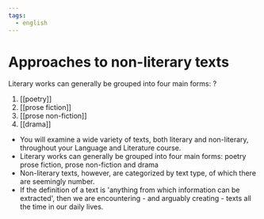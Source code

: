 ```yaml
---
tags:
  - english
---
```





# Approaches to non-literary texts

Literary works can generally be grouped into four main forms: ?

1. [[poetry]]
2. [[prose fiction]]
3. [[prose non-fiction]]
4. [[drama]]
- You will examine a wide variety of texts, both literary and non-literary, throughout your Language and Literature course. 
-  Literary works can generally be grouped into four main forms: poetry prose fiction, prose non-fiction and drama 
-  Non-literary texts, however, are categorized by text type, of which there are seemingly number. 
-  If the definition of a text is 'anything from which information can be extracted', then we are encountering - and arguably creating - texts all the time in our daily lives.
